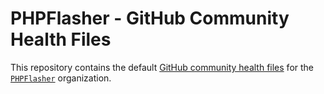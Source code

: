 # PHPFlasher - GitHub Community Health Files

This repository contains the default [GitHub community health files](https://help.github.com/en/github/building-a-strong-community/creating-a-default-community-health-file) for the [`PHPFlasher`](https://github.com/php-flasher) organization.

